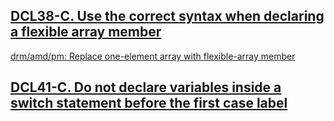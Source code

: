 


## [DCL38-C. Use the correct syntax when declaring a flexible array member](https://wiki.sei.cmu.edu/confluence/display/c/DCL38-C.+Use+the+correct+syntax+when+declaring+a+flexible+array+member)

[drm/amd/pm: Replace one-element array with flexible-array member](https://git.kernel.org/linus/23bdba959b3dbe241e02ee12d04bb5134d1a1d19)

## [DCL41-C. Do not declare variables inside a switch statement before the first case label](https://wiki.sei.cmu.edu/confluence/display/c/DCL41-C.+Do+not+declare+variables+inside+a+switch+statement+before+the+first+case+label)

[]()
